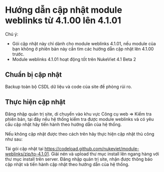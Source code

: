 # Hướng dẫn cập nhật module weblinks từ 4.1.00 lên 4.1.01

Chú ý: 
- Gói cập nhật này chỉ dành cho module weblinks 4.1.01, nếu module của bạn không ở phiên bản này cần tìm các hướng dẫn cập nhật lên 4.1.00 trước.
- Module weblinks 4.1.01 hoạt động tốt trên NukeViet 4.1 Beta 2

## Chuẩn bị cập nhật

Backup toàn bộ CSDL dữ liệu và code của site đề phòng rủi ro.

## Thực hiện cập nhật

Đăng nhập quản trị site, di chuyển vào khu vực Công cụ web => Kiểm tra phiên bản, tại đây nếu hệ thống kiểm tra được module weblinks và có yêu cầu cập nhật hãy tiến hành theo hướng dẫn của hệ thống.

Nếu không cập nhật được theo cách trên hãy thực hiện cập nhật thủ công như sau:

Tải gói cập nhật tại https://codeload.github.com/nukeviet/module-weblinks/zip/to-4.1.01. Giải nén và upload thư mục install lên ngang hàng với thư mục install trên server. Đăng nhập quản trị site, nhận được thông báo cập nhật và tiến hành cập nhật theo hướng dẫn của hệ thống.
